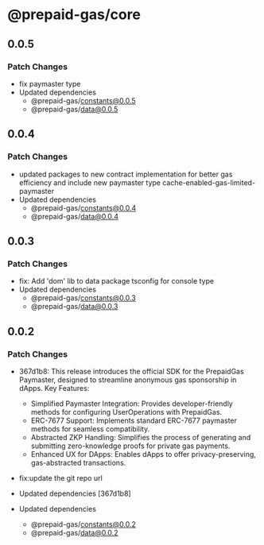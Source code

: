 # @prepaid-gas/core

## 0.0.5

### Patch Changes

- fix paymaster type
- Updated dependencies
  - @prepaid-gas/constants@0.0.5
  - @prepaid-gas/data@0.0.5

## 0.0.4

### Patch Changes

- updated packages to new contract implementation for better gas efficiency and include new paymaster type cache-enabled-gas-limited-paymaster
- Updated dependencies
  - @prepaid-gas/constants@0.0.4
  - @prepaid-gas/data@0.0.4

## 0.0.3

### Patch Changes

- fix: Add 'dom' lib to data package tsconfig for console type
- Updated dependencies
  - @prepaid-gas/constants@0.0.3
  - @prepaid-gas/data@0.0.3

## 0.0.2

### Patch Changes

- 367d1b8: This release introduces the official SDK for the PrepaidGas Paymaster, designed to streamline anonymous gas sponsorship in dApps.
  Key Features:
  - Simplified Paymaster Integration: Provides developer-friendly methods for configuring UserOperations with PrepaidGas.
  - ERC-7677 Support: Implements standard ERC-7677 paymaster methods for seamless compatibility.
  - Abstracted ZKP Handling: Simplifies the process of generating and submitting zero-knowledge proofs for private gas payments.
  - Enhanced UX for DApps: Enables dApps to offer privacy-preserving, gas-abstracted transactions.

- fix:update the git repo url
- Updated dependencies [367d1b8]
- Updated dependencies
  - @prepaid-gas/constants@0.0.2
  - @prepaid-gas/data@0.0.2
